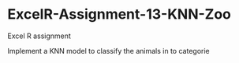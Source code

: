 # ExcelR-Assignment-13-KNN-Zoo
Excel R assignment

Implement a KNN model to classify the animals in to categorie
